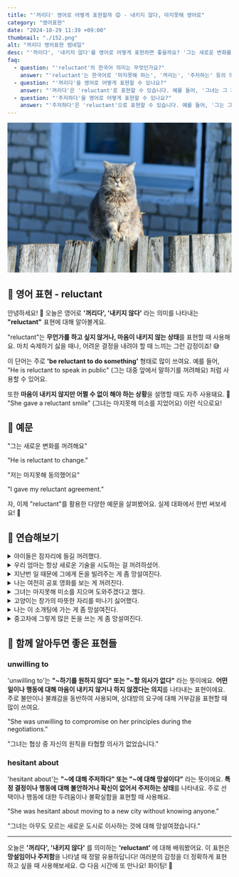 ```yaml
---
title: "'꺼리다' 영어로 어떻게 표현할까 😟 - 내키지 않다, 마지못해 영어로"
category: "영어표현"
date: "2024-10-29 11:39 +09:00"
thumbnail: "./152.png"
alt: "꺼리다 영어표현 썸네일"
desc: "'꺼리다', '내키지 않다'를 영어로 어떻게 표현하면 좋을까요? '그는 새로운 변화를 꺼려해요', '저는 마지못해 동의했어요' 등을 영어로 표현하는 법을 배워봅시다. 다양한 예문을 통해서 연습하고 본인의 표현으로 만들어 보세요."
faq:
  - question: "'reluctant'의 한국어 의미는 무엇인가요?"
    answer: "'reluctant'는 한국어로 '마지못해 하는', '꺼리는', '주저하는' 등의 의미를 가집니다."
  - question: "'꺼리다'을 영어로 어떻게 표현할 수 있나요?"
    answer: "'꺼리다'은 'reluctant'로 표현할 수 있습니다. 예를 들어, '그녀는 그 제안을 꺼리고 있다'는 'She is reluctant to accept the offer'로 표현할 수 있습니다."
  - question: "'주저하다'을 영어로 어떻게 표현할 수 있나요?"
    answer: "'주저하다'은 'reluctant'으로 표현할 수 있습니다. 예를 들어, '그는 그 결정을 주저하고 있다'는 'He is reluctant to make that decision'으로 말할 수 있습니다."
---
```


![울타리 위에 화나있는 고양이](./152-1.jpg)

## 🌟 영어 표현 - reluctant

안녕하세요! 👋 오늘은 영어로 **'꺼리다', '내키지 않다'** 라는 의미를 나타내는 **"reluctant"** 표현에 대해 알아볼게요.

"reluctant"는 **무언가를 하고 싶지 않거나, 마음이 내키지 않는 상태**를 표현할 때 사용해요. 마치 숙제하기 싫을 때나, 어려운 결정을 내려야 할 때 느끼는 그런 감정이죠! 😅

이 단어는 주로 **'be reluctant to do something'** 형태로 많이 쓰여요. 예를 들어, "He is reluctant to speak in public" (그는 대중 앞에서 말하기를 꺼려해요) 처럼 사용할 수 있어요.

또한 **마음이 내키지 않지만 어쩔 수 없이 해야 하는 상황**을 설명할 때도 자주 사용돼요. 🤔 "She gave a reluctant smile" (그녀는 마지못해 미소를 지었어요) 이런 식으로요!

<script async src="https://pagead2.googlesyndication.com/pagead/js/adsbygoogle.js?client=ca-pub-1465612013356152"
     crossorigin="anonymous"></script>
<!-- engple-horizontal-ad -->

<ins class="adsbygoogle"
     style="display:block"
     data-ad-client="ca-pub-1465612013356152"
     data-ad-slot="2106896038"
     data-ad-format="auto"
     data-full-width-responsive="true"></ins>

<script>
     (adsbygoogle = window.adsbygoogle || []).push({});
</script>

## 📖 예문

"그는 새로운 변화를 꺼려해요"

"He is reluctant to change."

"저는 마지못해 동의했어요"

"I gave my reluctant agreement."

자, 이제 "reluctant"를 활용한 다양한 예문을 살펴봤어요. 실제 대화에서 한번 써보세요! 🎯

## 💬 연습해보기

<details>
<summary>아이들은 잠자리에 들길 꺼려했다.</summary>
<span>The kids were reluctant to <a href="/blog/in-english/240.go-to-bed/">go to bed</a>.</span>
</details>

<details>
<summary>우리 엄마는 항상 새로운 기술을 시도하는 걸 꺼려하셨어.</summary>
<span>My mom's always been reluctant to try new technology.</span>
</details>

<details>
<summary>지난번 일 때문에 그에게 돈을 빌려주는 게 좀 망설여진다.</summary>
<span>I'm a bit reluctant about lending him money after what happened last time.</span>
</details>

<details>
<summary>나는 여전히 공포 영화를 보는 게 꺼려진다.</summary>
<span>I'm <a href="/blog/in-english/254.still/">still</a> reluctant to watch horror films.</span>
</details>

<details>
<summary>그녀는 마지못해 미소를 지으며 도와주겠다고 했다.</summary>
<span>She gave a reluctant smile and agreed to help out.</span>
</details>

<details>
<summary>고양이는 창가의 따뜻한 자리를 떠나기 싫어했다.</summary>
<span>The cat was reluctant to leave its warm spot by the window.</span>
</details>

<details>
<summary>나는 이 소개팅에 가는 게 좀 망설여진다.</summary>
<span>I'm feeling pretty reluctant about going to this blind date.</span>
</details>

<details>
<summary>중고차에 그렇게 많은 돈을 쓰는 게 좀 망설여진다.</summary>
<span>I'm a bit reluctant to <a href="/blog/in-english/258.spend/">spend</a> that much money on a <a href="/blog/in-english/171.used/">used</a> car.</span>
</details>

## 🤝 함께 알아두면 좋은 표현들

### unwilling to

'unwilling to'는 **"~하기를 원하지 않다" 또는 "~할 의사가 없다"** 라는 뜻이에요. **어떤 일이나 행동에 대해 마음이 내키지 않거나 하지 않겠다는 의지**를 나타내는 표현이에요. 주로 불만이나 불쾌감을 동반하여 사용되며, 상대방의 요구에 대해 거부감을 표현할 때 많이 쓰여요.

"She was unwilling to compromise on her principles during the negotiations."

"그녀는 협상 중 자신의 원칙을 타협할 의사가 없었습니다."

### hesitant about

'hesitant about'는 **"~에 대해 주저하다" 또는 "~에 대해 망설이다"** 라는 뜻이에요. **특정 결정이나 행동에 대해 불안하거나 확신이 없어서 주저하는 상태**를 나타내요. 주로 선택이나 행동에 대한 두려움이나 불확실함을 표현할 때 사용해요.

"She was hesitant about moving to a new city without knowing anyone."

"그녀는 아무도 모르는 새로운 도시로 이사하는 것에 대해 망설여졌습니다."

---

오늘은 **'꺼리다', '내키지 않다'** 를 의미하는 **'reluctant'** 에 대해 배워봤어요. 이 표현은 **망설임이나 주저함**을 나타낼 때 정말 유용하답니다! 여러분의 감정을 더 정확하게 표현하고 싶을 때 사용해보세요. 😊 다음 시간에 또 만나요! 화이팅! 💪
